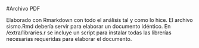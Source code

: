 #Archivo PDF

Elaborado con Rmarkdown con todo el análisis tal y como lo hice. El archivo sismo.Rmd debería servir para elaborar un documento idéntico.
En /extra/libraries.r se incluye un script para instalar todas las librerías necesarias requeridas para elaborar el documento.
